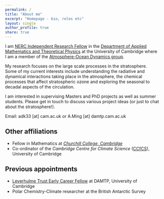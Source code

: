 ```yaml
---
permalink: /
title: "About me"
excerpt: "Homepage - bio, roles etc"
layout: single
author_profile: true
share: true
---
```


I am [NERC Independent Research Fellow](https://www.ukri.org/councils/nerc/) in the [Department of Applied Mathematics and Theoretical Physics](http://www.damtp.cam.ac.uk/) at the University of Cambridge where I am a member of the [Atmosphere-Ocean Dynamics group](http://www.atm.damtp..cam.ac.uk/).

My research focuses on the large scale processes in the stratosphere. Some of my current interests include understanding the radiative and dynamical interactions taking place in the atmosphere, the chemical processes that affect stratospheric ozone and exploring the seasonal to decadal aspects of the circulation.

I am interested in supervising Masters and PhD projects as well as summer students. Please get in touch to discuss various project ideas (or just to chat about the stratosphere!).

Email: adk33 [at] cam.ac.uk or A.Ming [at] damtp.cam.ac.uk

## Other affiliations
* Fellow in Mathematics at [_Churchill College, Cambridge_](http://www.chu.cam.ac.uk/)
* Co-ordinator of the _Cambridge Centre for Climate Science_ ([CCfCS](https://www.climatescience.cam.ac.uk/)), University of Cambridge

## Previous appointments
* [Leverhulme Trust Early Career Fellow](https://www.leverhulme.ac.uk/) at DAMTP, University of Cambridge
* Polar Chemistry-Climate researcher at the British Antarctic Survey
